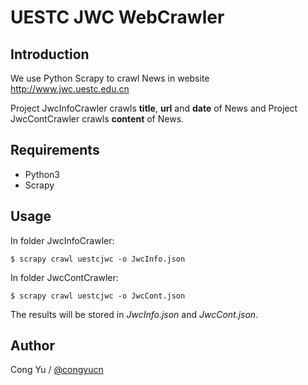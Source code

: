 # UESTC JWC WebCrawler

## Introduction

We use Python Scrapy to crawl News in website <http://www.jwc.uestc.edu.cn>

Project JwcInfoCrawler crawls **title**, **url** and **date** of News and Project JwcContCrawler crawls **content** of News.

## Requirements

- Python3
- Scrapy

## Usage

In folder JwcInfoCrawler:
```
$ scrapy crawl uestcjwc -o JwcInfo.json
```
In folder JwcContCrawler:
```
$ scrapy crawl uestcjwc -o JwcCont.json
```
The results will be stored in *JwcInfo.json* and *JwcCont.json*.

## Author

Cong Yu / [@congyucn](https://congyucn.github.io/)